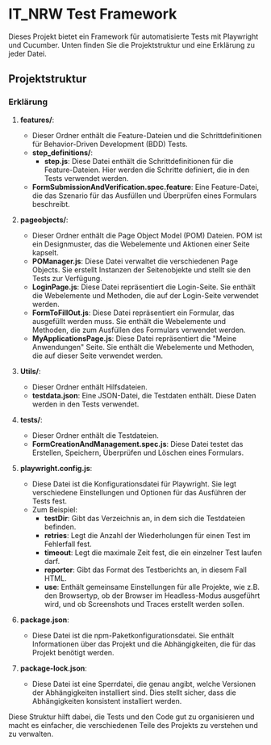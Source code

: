 # IT_NRW Test Framework

Dieses Projekt bietet ein Framework für automatisierte Tests mit Playwright und Cucumber. Unten finden Sie die Projektstruktur und eine Erklärung zu jeder Datei.

## Projektstruktur

### Erklärung

1. **features/**:
   - Dieser Ordner enthält die Feature-Dateien und die Schrittdefinitionen für Behavior-Driven Development (BDD) Tests.
   - **step_definitions/**:
     - **step.js**: Diese Datei enthält die Schrittdefinitionen für die Feature-Dateien. Hier werden die Schritte definiert, die in den Tests verwendet werden.
   - **FormSubmissionAndVerification.spec.feature**: Eine Feature-Datei, die das Szenario für das Ausfüllen und Überprüfen eines Formulars beschreibt.

2. **pageobjects/**:
   - Dieser Ordner enthält die Page Object Model (POM) Dateien. POM ist ein Designmuster, das die Webelemente und Aktionen einer Seite kapselt.
   - **POManager.js**: Diese Datei verwaltet die verschiedenen Page Objects. Sie erstellt Instanzen der Seitenobjekte und stellt sie den Tests zur Verfügung.
   - **LoginPage.js**: Diese Datei repräsentiert die Login-Seite. Sie enthält die Webelemente und Methoden, die auf der Login-Seite verwendet werden.
   - **FormToFillOut.js**: Diese Datei repräsentiert ein Formular, das ausgefüllt werden muss. Sie enthält die Webelemente und Methoden, die zum Ausfüllen des Formulars verwendet werden.
   - **MyApplicationsPage.js**: Diese Datei repräsentiert die "Meine Anwendungen" Seite. Sie enthält die Webelemente und Methoden, die auf dieser Seite verwendet werden.

3. **Utils/**:
   - Dieser Ordner enthält Hilfsdateien.
   - **testdata.json**: Eine JSON-Datei, die Testdaten enthält. Diese Daten werden in den Tests verwendet.

4. **tests/**:
   - Dieser Ordner enthält die Testdateien.
   - **FormCreationAndManagement.spec.js**: Diese Datei testet das Erstellen, Speichern, Überprüfen und Löschen eines Formulars.

5. **playwright.config.js**:
   - Diese Datei ist die Konfigurationsdatei für Playwright. Sie legt verschiedene Einstellungen und Optionen für das Ausführen der Tests fest.
   - Zum Beispiel:
     - **testDir**: Gibt das Verzeichnis an, in dem sich die Testdateien befinden.
     - **retries**: Legt die Anzahl der Wiederholungen für einen Test im Fehlerfall fest.
     - **timeout**: Legt die maximale Zeit fest, die ein einzelner Test laufen darf.
     - **reporter**: Gibt das Format des Testberichts an, in diesem Fall HTML.
     - **use**: Enthält gemeinsame Einstellungen für alle Projekte, wie z.B. den Browsertyp, ob der Browser im Headless-Modus ausgeführt wird, und ob Screenshots und Traces erstellt werden sollen.

6. **package.json**:
   - Diese Datei ist die npm-Paketkonfigurationsdatei. Sie enthält Informationen über das Projekt und die Abhängigkeiten, die für das Projekt benötigt werden.

7. **package-lock.json**:
   - Diese Datei ist eine Sperrdatei, die genau angibt, welche Versionen der Abhängigkeiten installiert sind. Dies stellt sicher, dass die Abhängigkeiten konsistent installiert werden.

Diese Struktur hilft dabei, die Tests und den Code gut zu organisieren und macht es einfacher, die verschiedenen Teile des Projekts zu verstehen und zu verwalten.